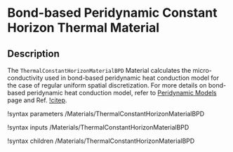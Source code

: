 # Bond-based Peridynamic Constant Horizon Thermal Material

## Description

The `ThermalConstantHorizonMaterialBPD` Material calculates the micro-conductivity used in bond-based peridynamic heat conduction model for the case of regular uniform spatial discretization. For more details on bond-based peridynamic heat conduction model, refer to [Peridynamic Models](peridynamics/PeridynamicModels.md) page and Ref. [!citep](Chen2016bondimplicit).

!syntax parameters /Materials/ThermalConstantHorizonMaterialBPD

!syntax inputs /Materials/ThermalConstantHorizonMaterialBPD

!syntax children /Materials/ThermalConstantHorizonMaterialBPD
